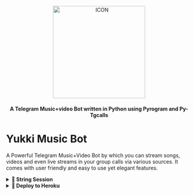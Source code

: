 <p align="center"><img src="https://telegra.ph/file/fecb50042cabee93dc20b.jpg" alt="ICON" width="250" height="250"/></p>

<h4 align="center">
    A Telegram Music+video Bot written in Python using Pyrogram and Py-Tgcalls 
</h4>


    
# Yukki Music Bot
A Powerful Telegram Music+Video Bot by which you can stream songs, videos and even live streams in your group calls via various sources. It comes with  user friendly and easy to use yet elegant features.

    

<details>
<summary><b>🔗 String Session</b></summary>
<br>
    

<h4> Generate Session via Telegram Xa String Bot: </h4>    
<p><a href="https://t.me/xastringrobot"><img src="https://img.shields.io/badge/TG%20String%20Gen%20Bot-blueviolet?style=for-the-badge&logo=appveyor" width="200""/></a></p>
    
</details>

<details>
<summary><b>🔗 Deploy to Heroku</b></summary>
<br>

> Heroku has two vars[ HEROKU_API_KEY & HEROKU_APP_NAME ] for Updater to work. 
> By setting those two vars you can get logs of your heroku app, set var, edit var, delete vars , check dyno usage and update bot. 
> Those two vars are not Mandatory! You can leave them blank too. 
    
<h4>Click the button below to deploy Yukki on Heroku!</h4>    
<p><a href="https://dashboard.heroku.com/new?template=https://github.com/Rexashh/yukkixa/tree/master"><img src="https://img.shields.io/badge/Deploy%20To%20Heroku-blueviolet?style=for-the-badge&logo=heroku" width="200""/></a></p>
    


## Contact & Support

- [Telegram Channel](https://t.me/tirexgugel)
- [Telegram Support Group](https://t.me/rexaprivateroom)
- [Contact Owner](https://t.me/JustRex)


## License

Distributed under the [GNU General Public License v3.0 License.](https://github.com/notreallyshikhar/YukkiMusicBot/blob/main/LICENSE) See `LICENSE.md` for more information.

## Acknowledgements

Special thanks to these amazing projects/people which/who help power Yukki Music Bot:

- [Pyrogram](https://github.com/pyrogram/pyrogram)
- [Py-Tgcalls](https://github.com/pytgcalls/pytgcalls)
- [CallsMusic Team](https://github.com/Callsmusic)
- [TheHamkerCat](https://github.com/TheHamkerCat)
- [Charon Baglari](https://github.com/XCBv021)
